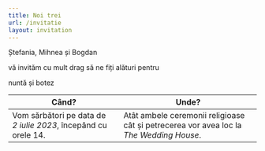 ```yaml
---
title: Noi trei
url: /invitatie
layout: invitation
---
```


<p class="cursive">Ștefania, Mihnea și Bogdan</p>

vă invităm cu mult drag să ne fiți alături pentru

<p class="cursive">nuntă și botez</p>

| Când? | Unde? |
| --- | --- |
| Vom sărbători pe data de _2 iulie 2023_, începând cu orele 14. | Atât ambele ceremonii religioase cât și petrecerea vor avea loc la _The Wedding House_. |
